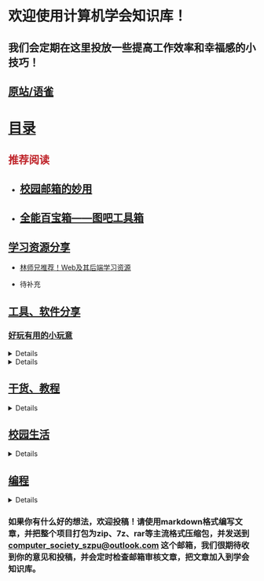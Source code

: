 # 欢迎使用计算机学会知识库！
## 我们会定期在这里投放一些提高工作效率和幸福感的小技巧！
## [原站/语雀](https://www.yuque.com/xunxingye/lmomn2)

# [目录](https://github.com/ComputerSocietySZPU/KnowledgeBase/tree/main/Articles)

## <font color="#bf242a">推荐阅读</font>

- ## [校园邮箱的妙用](https://github.com/ComputerSocietySZPU/KnowledgeBase/blob/main/Articles/%E6%A0%A1%E5%9B%AD%E7%94%9F%E6%B4%BB/%E6%A0%A1%E5%9B%AD%E9%82%AE%E7%AE%B1%E7%9A%84%E5%A6%99%E7%94%A8/%E6%A0%A1%E5%9B%AD%E9%82%AE%E7%AE%B1%E7%9A%84%E5%A6%99%E7%94%A8.md)

- ## [全能百宝箱——图吧工具箱](https://github.com/ComputerSocietySZPU/KnowledgeBase/blob/main/Articles/%E5%B7%A5%E5%85%B7%E3%80%81%E8%BD%AF%E4%BB%B6%E5%88%86%E4%BA%AB/%E5%A5%BD%E7%8E%A9%E6%9C%89%E7%94%A8%E5%B0%8F%E7%8E%A9%E6%84%8F/%E5%85%A8%E8%83%BD%E7%99%BE%E5%AE%9D%E7%AE%B1%E2%80%94%E2%80%94%E5%9B%BE%E5%90%A7%E5%B7%A5%E5%85%B7%E7%AE%B1/%E5%85%A8%E8%83%BD%E7%99%BE%E5%AE%9D%E7%AE%B1%E2%80%94%E2%80%94%E5%9B%BE%E5%90%A7%E5%B7%A5%E5%85%B7%E7%AE%B1.md)

## [学习资源分享](https://github.com/ComputerSocietySZPU/KnowledgeBase/tree/main/Articles/%E5%AD%A6%E4%B9%A0%E8%B5%84%E6%BA%90%E5%88%86%E4%BA%AB)

- [林师兄推荐！Web及其后端学习资源](https://github.com/ComputerSocietySZPU/KnowledgeBase/blob/main/Articles/%E5%AD%A6%E4%B9%A0%E8%B5%84%E6%BA%90%E5%88%86%E4%BA%AB/%E6%9E%97%E5%B8%88%E5%85%84%E6%8E%A8%E8%8D%90%EF%BC%81Web%E5%8F%8A%E5%85%B6%E5%90%8E%E7%AB%AF%E5%AD%A6%E4%B9%A0%E8%B5%84%E6%BA%90/%E6%9E%97%E5%B8%88%E5%85%84%E6%8E%A8%E8%8D%90%EF%BC%81Web%E5%8F%8A%E5%85%B6%E5%90%8E%E7%AB%AF%E5%AD%A6%E4%B9%A0%E8%B5%84%E6%BA%90.md)

- 待补充

## [工具、软件分享](https://github.com/ComputerSocietySZPU/KnowledgeBase/tree/main/Articles/%E5%B7%A5%E5%85%B7%E3%80%81%E8%BD%AF%E4%BB%B6%E5%88%86%E4%BA%AB)

### [好玩有用的小玩意](https://github.com/ComputerSocietySZPU/KnowledgeBase/tree/main/Articles/%E5%B7%A5%E5%85%B7%E3%80%81%E8%BD%AF%E4%BB%B6%E5%88%86%E4%BA%AB/%E5%A5%BD%E7%8E%A9%E6%9C%89%E7%94%A8%E5%B0%8F%E7%8E%A9%E6%84%8F)

<details>
- [一键激活windows——KMS激活工具](https://github.com/ComputerSocietySZPU/KnowledgeBase/blob/main/Articles/%E5%B7%A5%E5%85%B7%E3%80%81%E8%BD%AF%E4%BB%B6%E5%88%86%E4%BA%AB/%E5%A5%BD%E7%8E%A9%E6%9C%89%E7%94%A8%E5%B0%8F%E7%8E%A9%E6%84%8F/%E4%B8%80%E9%94%AE%E6%BF%80%E6%B4%BBwindows%E2%80%94%E2%80%94KMS%E6%BF%80%E6%B4%BB%E5%B7%A5%E5%85%B7/%E4%B8%80%E9%94%AE%E6%BF%80%E6%B4%BBwindows%E2%80%94%E2%80%94KMS%E6%BF%80%E6%B4%BB%E5%B7%A5%E5%85%B7.md)

- [全能百宝箱——图吧工具箱](https://github.com/ComputerSocietySZPU/KnowledgeBase/blob/main/Articles/%E5%B7%A5%E5%85%B7%E3%80%81%E8%BD%AF%E4%BB%B6%E5%88%86%E4%BA%AB/%E5%A5%BD%E7%8E%A9%E6%9C%89%E7%94%A8%E5%B0%8F%E7%8E%A9%E6%84%8F/%E5%85%A8%E8%83%BD%E7%99%BE%E5%AE%9D%E7%AE%B1%E2%80%94%E2%80%94%E5%9B%BE%E5%90%A7%E5%B7%A5%E5%85%B7%E7%AE%B1/%E5%85%A8%E8%83%BD%E7%99%BE%E5%AE%9D%E7%AE%B1%E2%80%94%E2%80%94%E5%9B%BE%E5%90%A7%E5%B7%A5%E5%85%B7%E7%AE%B1.md) **推荐阅读**

- [去掉桌面快捷方式的小箭头](https://github.com/ComputerSocietySZPU/KnowledgeBase/blob/main/Articles/%E5%B7%A5%E5%85%B7%E3%80%81%E8%BD%AF%E4%BB%B6%E5%88%86%E4%BA%AB/%E5%A5%BD%E7%8E%A9%E6%9C%89%E7%94%A8%E5%B0%8F%E7%8E%A9%E6%84%8F/%E5%8E%BB%E6%8E%89%E6%A1%8C%E9%9D%A2%E5%BF%AB%E6%8D%B7%E6%96%B9%E5%BC%8F%E7%9A%84%E5%B0%8F%E7%AE%AD%E5%A4%B4/%E5%8E%BB%E6%8E%89%E6%A1%8C%E9%9D%A2%E5%BF%AB%E6%8D%B7%E6%96%B9%E5%BC%8F%E7%9A%84%E5%B0%8F%E7%AE%AD%E5%A4%B4.md)

- [多功能工具箱——Watt Toolkit（原steam++）](https://github.com/ComputerSocietySZPU/KnowledgeBase/blob/main/Articles/%E5%B7%A5%E5%85%B7%E3%80%81%E8%BD%AF%E4%BB%B6%E5%88%86%E4%BA%AB/%E5%A5%BD%E7%8E%A9%E6%9C%89%E7%94%A8%E5%B0%8F%E7%8E%A9%E6%84%8F/%E5%A4%9A%E5%8A%9F%E8%83%BD%E5%B7%A5%E5%85%B7%E7%AE%B1%E2%80%94%E2%80%94Watt%20Toolkit%EF%BC%88%E5%8E%9Fsteam%2B%2B%EF%BC%89/%E5%A4%9A%E5%8A%9F%E8%83%BD%E5%B7%A5%E5%85%B7%E7%AE%B1%E2%80%94%E2%80%94Watt%20Toolkit%EF%BC%88%E5%8E%9Fsteam%2B%2B%EF%BC%89.md)

- [真正的 AI 工程师——Tare](https://github.com/ComputerSocietySZPU/KnowledgeBase/blob/main/Articles/%E5%B7%A5%E5%85%B7%E3%80%81%E8%BD%AF%E4%BB%B6%E5%88%86%E4%BA%AB/%E5%A5%BD%E7%8E%A9%E6%9C%89%E7%94%A8%E5%B0%8F%E7%8E%A9%E6%84%8F/%E7%9C%9F%E6%AD%A3%E7%9A%84%20AI%20%E5%B7%A5%E7%A8%8B%E5%B8%88%E2%80%94%E2%80%94%E2%80%94Tare/%E7%9C%9F%E6%AD%A3%E7%9A%84%20AI%20%E5%B7%A5%E7%A8%8B%E5%B8%88%E2%80%94%E2%80%94%E2%80%94Tare.md)

- [网课总是挂怎么办——OCS网课助手](https://github.com/ComputerSocietySZPU/KnowledgeBase/tree/main/Articles/%E5%B7%A5%E5%85%B7%E3%80%81%E8%BD%AF%E4%BB%B6%E5%88%86%E4%BA%AB/%E5%A5%BD%E7%8E%A9%E6%9C%89%E7%94%A8%E5%B0%8F%E7%8E%A9%E6%84%8F/%E7%BD%91%E8%AF%BE%E6%80%BB%E6%98%AF%E6%8C%82%E6%80%8E%E4%B9%88%E5%8A%9E%E2%80%94OCS%E7%BD%91%E8%AF%BE%E5%8A%A9%E6%89%8B)

- [类聚焦搜索、快速启动应用——uTools](https://github.com/ComputerSocietySZPU/KnowledgeBase/blob/main/Articles/%E5%B7%A5%E5%85%B7%E3%80%81%E8%BD%AF%E4%BB%B6%E5%88%86%E4%BA%AB/%E5%A5%BD%E7%8E%A9%E6%9C%89%E7%94%A8%E5%B0%8F%E7%8E%A9%E6%84%8F/%E8%81%9A%E7%84%A6%E6%90%9C%E7%B4%A2%EF%BC%9FUtools%EF%BC%81%E6%8F%90%E5%8D%87%E6%95%88%E7%8E%87%E7%9A%84%E5%B0%8F%E5%B7%A5%E5%85%B7%EF%BC%81%EF%BC%88Win/Mac/Linux%EF%BC%89/%E8%81%9A%E7%84%A6%E6%90%9C%E7%B4%A2%EF%BC%9FUtools%EF%BC%81%E6%8F%90%E5%8D%87%E6%95%88%E7%8E%87%E7%9A%84%E5%B0%8F%E5%B7%A5%E5%85%B7%EF%BC%81%EF%BC%88Win/Mac/Linux%EF%BC%89.md)

- [让你的文件无所遁形——Everything](https://github.com/ComputerSocietySZPU/KnowledgeBase/blob/main/Articles/%E5%B7%A5%E5%85%B7%E3%80%81%E8%BD%AF%E4%BB%B6%E5%88%86%E4%BA%AB/%E5%A5%BD%E7%8E%A9%E6%9C%89%E7%94%A8%E5%B0%8F%E7%8E%A9%E6%84%8F/%E8%AE%A9%E4%BD%A0%E7%9A%84%E6%96%87%E4%BB%B6%E6%97%A0%E6%89%80%E9%81%81%E5%BD%A2%E2%80%94%E2%80%94Everything/%E8%AE%A9%E4%BD%A0%E7%9A%84%E6%96%87%E4%BB%B6%E6%97%A0%E6%89%80%E9%81%81%E5%BD%A2%E2%80%94%E2%80%94Everything.md)

- [让搜索化简为繁——青柠起始页](https://github.com/ComputerSocietySZPU/KnowledgeBase/blob/main/Articles/%E5%B7%A5%E5%85%B7%E3%80%81%E8%BD%AF%E4%BB%B6%E5%88%86%E4%BA%AB/%E5%A5%BD%E7%8E%A9%E6%9C%89%E7%94%A8%E5%B0%8F%E7%8E%A9%E6%84%8F/%E8%AE%A9%E6%90%9C%E7%B4%A2%E5%8C%96%E7%AE%80%E4%B8%BA%E7%B9%81%E2%80%94%E2%80%94%E9%9D%92%E6%9F%A0%E8%B5%B7%E5%A7%8B%E9%A1%B5/%E8%AE%A9%E6%90%9C%E7%B4%A2%E5%8C%96%E7%AE%80%E4%B8%BA%E7%B9%81%E2%80%94%E2%80%94%E9%9D%92%E6%9F%A0%E8%B5%B7%E5%A7%8B%E9%A1%B5.md)

- [透明任务栏见过没？——Translucenttb](https://github.com/ComputerSocietySZPU/KnowledgeBase/blob/main/Articles/%E5%B7%A5%E5%85%B7%E3%80%81%E8%BD%AF%E4%BB%B6%E5%88%86%E4%BA%AB/%E5%A5%BD%E7%8E%A9%E6%9C%89%E7%94%A8%E5%B0%8F%E7%8E%A9%E6%84%8F/%E9%80%8F%E6%98%8E%E4%BB%BB%E5%8A%A1%E6%A0%8F%E8%A7%81%E8%BF%87%E6%B2%A1%EF%BC%9F%E2%80%94%E2%80%94Translucenttb/%E9%80%8F%E6%98%8E%E4%BB%BB%E5%8A%A1%E6%A0%8F%E8%A7%81%E8%BF%87%E6%B2%A1%EF%BC%9F%E2%80%94%E2%80%94Translucenttb.md)
</details>

<details>
### [数理化](https://github.com/ComputerSocietySZPU/KnowledgeBase/tree/main/Articles/%E5%B7%A5%E5%85%B7%E3%80%81%E8%BD%AF%E4%BB%B6%E5%88%86%E4%BA%AB/%E6%95%B0%E7%90%86%E5%8C%96)

- [SimpleTex——最强公式识别神器，没有之一](https://github.com/ComputerSocietySZPU/KnowledgeBase/tree/main/Articles/%E5%B7%A5%E5%85%B7%E3%80%81%E8%BD%AF%E4%BB%B6%E5%88%86%E4%BA%AB/%E6%95%B0%E7%90%86%E5%8C%96/SimpleTex%E2%80%94%E2%80%94%E6%9C%80%E5%BC%BA%E5%85%AC%E5%BC%8F%E8%AF%86%E5%88%AB%E7%A5%9E%E5%99%A8%EF%BC%8C%E6%B2%A1%E6%9C%89%E4%B9%8B%E4%B8%80)

- [免费数学工具组--Desmos](https://github.com/ComputerSocietySZPU/KnowledgeBase/blob/main/Articles/%E5%B7%A5%E5%85%B7%E3%80%81%E8%BD%AF%E4%BB%B6%E5%88%86%E4%BA%AB/%E6%95%B0%E7%90%86%E5%8C%96/%E5%85%8D%E8%B4%B9%E6%95%B0%E5%AD%A6%E5%B7%A5%E5%85%B7%E7%BB%84--Desmos/%E5%85%8D%E8%B4%B9%E6%95%B0%E5%AD%A6%E5%B7%A5%E5%85%B7%E7%BB%84--Desmos.md)
</details>

## [干货、教程](https://github.com/ComputerSocietySZPU/KnowledgeBase/tree/main/Articles/%E5%B9%B2%E8%B4%A7%E3%80%81%E6%95%99%E7%A8%8B)

<details>
- [vscode c/c++中文乱码解决](https://github.com/ComputerSocietySZPU/KnowledgeBase/blob/main/Articles/%E5%B9%B2%E8%B4%A7%E3%80%81%E6%95%99%E7%A8%8B/vscode%20c/c%2B%2B%E4%B8%AD%E6%96%87%E4%B9%B1%E7%A0%81%E8%A7%A3%E5%86%B3/vscode%20c/c%2B%2B%E4%B8%AD%E6%96%87%E4%B9%B1%E7%A0%81%E8%A7%A3%E5%86%B3.md)
  
- [校内创赛？学长经验之谈](https://github.com/ComputerSocietySZPU/KnowledgeBase/blob/main/Articles/%E5%B9%B2%E8%B4%A7%E3%80%81%E6%95%99%E7%A8%8B/%E6%A0%A1%E5%86%85%E5%88%9B%E8%B5%9B%EF%BC%9F%E5%AD%A6%E9%95%BF%E7%BB%8F%E9%AA%8C%E4%B9%8B%E8%B0%88/%E6%A0%A1%E5%86%85%E5%88%9B%E8%B5%9B%EF%BC%9F%E5%AD%A6%E9%95%BF%E7%BB%8F%E9%AA%8C%E4%B9%8B%E8%B0%88.md)
</details>

## [校园生活](https://github.com/ComputerSocietySZPU/KnowledgeBase/tree/main/Articles/%E6%A0%A1%E5%9B%AD%E7%94%9F%E6%B4%BB)

<details>
- [校园邮箱的妙用](https://github.com/ComputerSocietySZPU/KnowledgeBase/blob/main/Articles/%E6%A0%A1%E5%9B%AD%E7%94%9F%E6%B4%BB/%E6%A0%A1%E5%9B%AD%E9%82%AE%E7%AE%B1%E7%9A%84%E5%A6%99%E7%94%A8/%E6%A0%A1%E5%9B%AD%E9%82%AE%E7%AE%B1%E7%9A%84%E5%A6%99%E7%94%A8.md)
**推荐阅读**

- [什么？上个学还能白嫖京东读书专业版](https://github.com/ComputerSocietySZPU/KnowledgeBase/blob/main/Articles/%E6%A0%A1%E5%9B%AD%E7%94%9F%E6%B4%BB/%E4%BB%80%E4%B9%88%EF%BC%9F%E4%B8%8A%E4%B8%AA%E5%AD%A6%E8%BF%98%E8%83%BD%E7%99%BD%E5%AB%96%E4%BA%AC%E4%B8%9C%E8%AF%BB%E4%B9%A6%E4%B8%93%E4%B8%9A%E7%89%88/%E4%BB%80%E4%B9%88%EF%BC%9F%E4%B8%8A%E4%B8%AA%E5%AD%A6%E8%BF%98%E8%83%BD%E7%99%BD%E5%AB%96%E4%BA%AC%E4%B8%9C%E8%AF%BB%E4%B9%A6%E4%B8%93%E4%B8%9A%E7%89%88.md)

- [入党流程](https://github.com/ComputerSocietySZPU/KnowledgeBase/blob/main/Articles/%E6%A0%A1%E5%9B%AD%E7%94%9F%E6%B4%BB/%E5%85%A5%E5%85%9A%E6%B5%81%E7%A8%8B/%E5%85%A5%E5%85%9A%E6%B5%81%E7%A8%8B.md)

- [漂发染发的固色护理及注意事项](https://github.com/ComputerSocietySZPU/KnowledgeBase/blob/main/Articles/%E6%A0%A1%E5%9B%AD%E7%94%9F%E6%B4%BB/%E5%AD%A6%E4%BC%9A%E7%94%9F%E6%B4%BB/%E6%BC%82%E5%8F%91%E6%9F%93%E5%8F%91%E7%9A%84%E5%9B%BA%E8%89%B2%E6%8A%A4%E7%90%86%E5%8F%8A%E6%B3%A8%E6%84%8F%E4%BA%8B%E9%A1%B9/%E6%BC%82%E5%8F%91%E6%9F%93%E5%8F%91%E7%9A%84%E5%9B%BA%E8%89%B2%E6%8A%A4%E7%90%86%E5%8F%8A%E6%B3%A8%E6%84%8F%E4%BA%8B%E9%A1%B9.md)

- [手机添加校园卡NFC加密部分](https://github.com/ComputerSocietySZPU/KnowledgeBase/blob/main/Articles/%E6%A0%A1%E5%9B%AD%E7%94%9F%E6%B4%BB/%E6%89%8B%E6%9C%BA%E6%B7%BB%E5%8A%A0%E6%A0%A1%E5%9B%AD%E5%8D%A1NFC%E5%8A%A0%E5%AF%86%E9%83%A8%E5%88%86/%E6%89%8B%E6%9C%BA%E6%B7%BB%E5%8A%A0%E6%A0%A1%E5%9B%AD%E5%8D%A1NFC%E5%8A%A0%E5%AF%86%E9%83%A8%E5%88%86.md)

- [校园网](https://github.com/ComputerSocietySZPU/KnowledgeBase/blob/main/Articles/%E6%A0%A1%E5%9B%AD%E7%94%9F%E6%B4%BB/%E6%A0%A1%E5%9B%AD%E7%BD%91/%E6%A0%A1%E5%9B%AD%E7%BD%91.md)
</details>

## [编程](https://github.com/ComputerSocietySZPU/KnowledgeBase/tree/main/Articles/%E7%BC%96%E7%A8%8B)

<details>
- [CS自学指南-梦开始的地方](https://github.com/ComputerSocietySZPU/KnowledgeBase/blob/main/Articles/%E7%BC%96%E7%A8%8B/CS%E8%87%AA%E5%AD%A6%E6%8C%87%E5%8D%97-%E6%A2%A6%E5%BC%80%E5%A7%8B%E7%9A%84%E5%9C%B0%E6%96%B9/CS%E8%87%AA%E5%AD%A6%E6%8C%87%E5%8D%97-%E6%A2%A6%E5%BC%80%E5%A7%8B%E7%9A%84%E5%9C%B0%E6%96%B9.md)

- [Python/去除列表重复元素](https://github.com/ComputerSocietySZPU/KnowledgeBase/blob/main/Articles/%E7%BC%96%E7%A8%8B/Python/%E5%8E%BB%E9%99%A4%E5%88%97%E8%A1%A8%E9%87%8D%E5%A4%8D%E5%85%83%E7%B4%A0/%E5%8E%BB%E9%99%A4%E5%88%97%E8%A1%A8%E9%87%8D%E5%A4%8D%E5%85%83%E7%B4%A0.md)

- [StableDiffusion潜工具书](https://github.com/ComputerSocietySZPU/KnowledgeBase/blob/main/Articles/%E7%BC%96%E7%A8%8B/StableDiffusion%E6%BD%9C%E5%B7%A5%E5%85%B7%E4%B9%A6/StableDiffusion%E6%BD%9C%E5%B7%A5%E5%85%B7%E4%B9%A6.md)

  以下有多层目录 请自行点击文件夹内的md文件

- [信息安全](https://github.com/ComputerSocietySZPU/KnowledgeBase/tree/main/Articles/%E7%BC%96%E7%A8%8B/%E4%BF%A1%E6%81%AF%E5%AE%89%E5%85%A8)

- [大模型](https://github.com/ComputerSocietySZPU/KnowledgeBase/tree/main/Articles/%E7%BC%96%E7%A8%8B/%E5%A4%A7%E6%A8%A1%E5%9E%8B)

- [开源鸿蒙OpenHarmony](https://github.com/ComputerSocietySZPU/KnowledgeBase/tree/main/Articles/%E7%BC%96%E7%A8%8B/%E5%BC%80%E6%BA%90%E9%B8%BF%E8%92%99OpenHarmony)

- [机器学习](https://github.com/ComputerSocietySZPU/KnowledgeBase/tree/main/Articles/%E7%BC%96%E7%A8%8B/%E6%9C%BA%E5%99%A8%E5%AD%A6%E4%B9%A0)

- [爬虫](https://github.com/ComputerSocietySZPU/KnowledgeBase/tree/main/Articles/%E7%BC%96%E7%A8%8B/%E7%88%AC%E8%99%AB)

- [算法与数据结构](https://github.com/ComputerSocietySZPU/KnowledgeBase/tree/main/Articles/%E7%BC%96%E7%A8%8B/%E7%AE%97%E6%B3%95%E4%B8%8E%E6%95%B0%E6%8D%AE%E7%BB%93%E6%9E%84)
</details>

### 如果你有什么好的想法，欢迎投稿！请使用markdown格式编写文章，并把整个项目打包为zip、7z、rar等主流格式压缩包，并发送到 **computer_society_szpu@outlook.com** 这个邮箱，我们很期待收到你的意见和投稿，并会定时检查邮箱审核文章，把文章加入到学会知识库。
